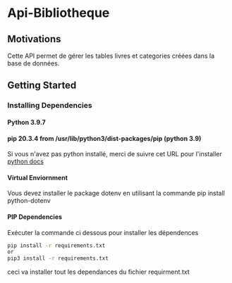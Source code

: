 # Api-Bibliotheque
## Motivations
Cette API permet de gérer les tables livres et categories créées dans la base de données.
## Getting Started

### Installing Dependencies

#### Python 3.9.7
#### pip 20.3.4 from /usr/lib/python3/dist-packages/pip (python 3.9)
Si vous n'avez pas python installé, merci de suivre cet URL pour l'installer 
[python docs](https://docs.python.org/3/using/unix.html#getting-and-installing-the-latest-version-of-python)
#### Virtual Enviornment

Vous devez installer le package dotenv en utilisant la commande pip install python-dotenv 

#### PIP Dependencies

Exécuter la commande ci dessous pour installer les dépendences
```bash
pip install -r requirements.txt
or
pip3 install -r requirements.txt
```
ceci va installer tout les dependances du fichier requirment.txt

